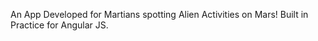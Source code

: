 An App Developed for Martians spotting Alien Activities on Mars!
Built in Practice for Angular JS.


